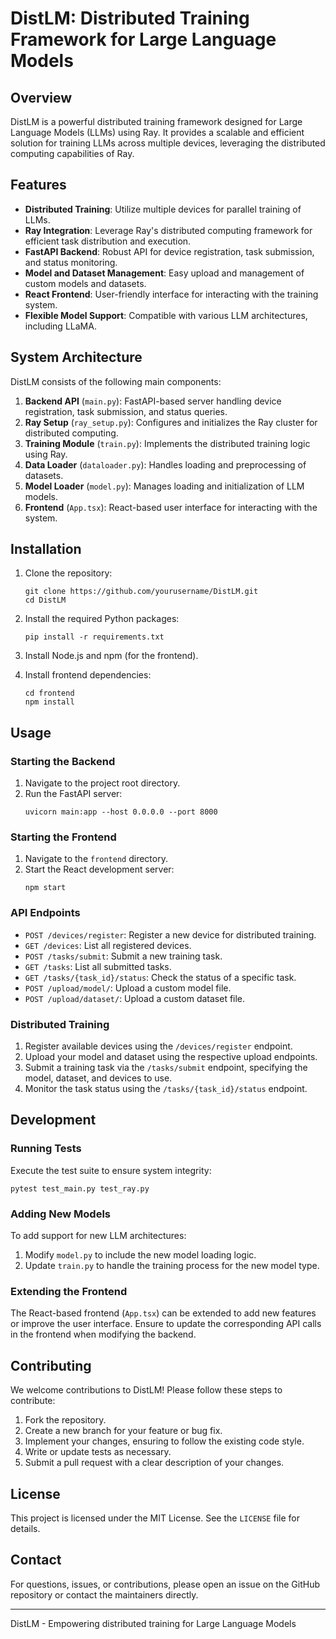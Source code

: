# DistLM: Distributed Training Framework for Large Language Models

## Overview

DistLM is a powerful distributed training framework designed for Large Language Models (LLMs) using Ray. It provides a scalable and efficient solution for training LLMs across multiple devices, leveraging the distributed computing capabilities of Ray.

## Features

- **Distributed Training**: Utilize multiple devices for parallel training of LLMs.
- **Ray Integration**: Leverage Ray's distributed computing framework for efficient task distribution and execution.
- **FastAPI Backend**: Robust API for device registration, task submission, and status monitoring.
- **Model and Dataset Management**: Easy upload and management of custom models and datasets.
- **React Frontend**: User-friendly interface for interacting with the training system.
- **Flexible Model Support**: Compatible with various LLM architectures, including LLaMA.

## System Architecture

DistLM consists of the following main components:

1. **Backend API** (`main.py`): FastAPI-based server handling device registration, task submission, and status queries.
2. **Ray Setup** (`ray_setup.py`): Configures and initializes the Ray cluster for distributed computing.
3. **Training Module** (`train.py`): Implements the distributed training logic using Ray.
4. **Data Loader** (`dataloader.py`): Handles loading and preprocessing of datasets.
5. **Model Loader** (`model.py`): Manages loading and initialization of LLM models.
6. **Frontend** (`App.tsx`): React-based user interface for interacting with the system.

## Installation

1. Clone the repository:
   ```
   git clone https://github.com/yourusername/DistLM.git
   cd DistLM
   ```

2. Install the required Python packages:
   ```
   pip install -r requirements.txt
   ```

3. Install Node.js and npm (for the frontend).

4. Install frontend dependencies:
   ```
   cd frontend
   npm install
   ```

## Usage

### Starting the Backend

1. Navigate to the project root directory.
2. Run the FastAPI server:
   ```
   uvicorn main:app --host 0.0.0.0 --port 8000
   ```

### Starting the Frontend

1. Navigate to the `frontend` directory.
2. Start the React development server:
   ```
   npm start
   ```

### API Endpoints

- `POST /devices/register`: Register a new device for distributed training.
- `GET /devices`: List all registered devices.
- `POST /tasks/submit`: Submit a new training task.
- `GET /tasks`: List all submitted tasks.
- `GET /tasks/{task_id}/status`: Check the status of a specific task.
- `POST /upload/model/`: Upload a custom model file.
- `POST /upload/dataset/`: Upload a custom dataset file.

### Distributed Training

1. Register available devices using the `/devices/register` endpoint.
2. Upload your model and dataset using the respective upload endpoints.
3. Submit a training task via the `/tasks/submit` endpoint, specifying the model, dataset, and devices to use.
4. Monitor the task status using the `/tasks/{task_id}/status` endpoint.

## Development

### Running Tests

Execute the test suite to ensure system integrity:

```
pytest test_main.py test_ray.py
```

### Adding New Models

To add support for new LLM architectures:

1. Modify `model.py` to include the new model loading logic.
2. Update `train.py` to handle the training process for the new model type.

### Extending the Frontend

The React-based frontend (`App.tsx`) can be extended to add new features or improve the user interface. Ensure to update the corresponding API calls in the frontend when modifying the backend.

## Contributing

We welcome contributions to DistLM! Please follow these steps to contribute:

1. Fork the repository.
2. Create a new branch for your feature or bug fix.
3. Implement your changes, ensuring to follow the existing code style.
4. Write or update tests as necessary.
5. Submit a pull request with a clear description of your changes.

## License

This project is licensed under the MIT License. See the `LICENSE` file for details.

## Contact

For questions, issues, or contributions, please open an issue on the GitHub repository or contact the maintainers directly.

---

DistLM - Empowering distributed training for Large Language Models
